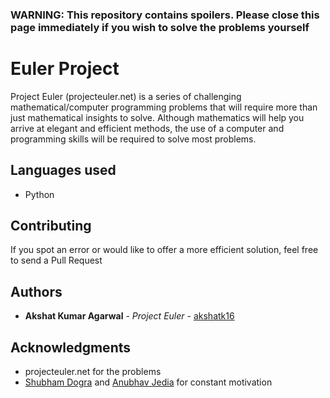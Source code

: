 ### WARNING: This repository contains spoilers. Please close this page immediately if you wish to solve the problems yourself

# Euler Project

Project Euler (projecteuler.net) is a series of challenging mathematical/computer programming problems that will require more than just mathematical insights to solve. Although mathematics will help you arrive at elegant and efficient methods, the use of a computer and programming skills will be required to solve most problems.

## Languages used

* Python

## Contributing

If you spot an error or would like to offer a more efficient solution, feel free to send a Pull Request

## Authors

* **Akshat Kumar Agarwal** - *Project Euler* - [akshatk16](https://github.com/akshatk16)

## Acknowledgments

* projecteuler.net for the problems
* [Shubham Dogra](https://github.com/ShubhamDogra112) and [Anubhav Jedia](https://github.com/jediacode) for constant motivation
